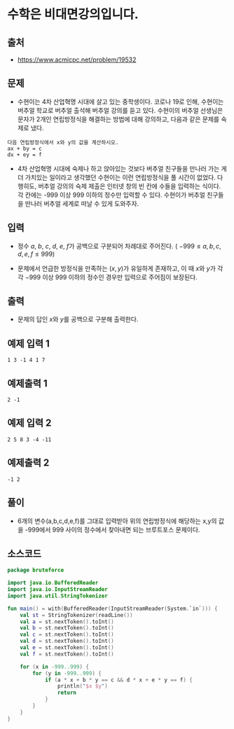 # 수학은 비대면강의입니다.

## 출처

* https://www.acmicpc.net/problem/19532

## 문제

* 수현이는 4차 산업혁명 시대에 살고 있는 중학생이다. 코로나 19로 인해, 수현이는 버추얼 학교로 버추얼 출석해 버추얼 강의를 듣고 있다. 수현이의 버추얼 선생님은 문자가 2개인 연립방정식을 해결하는 방법에 대해 강의하고, 다음과 같은 문제를 숙제로 냈다.

```
다음 연립방정식에서 x와 y의 값을 계산하시오.
ax + by = c
dx + ey = f
```
 
* 4차 산업혁명 시대에 숙제나 하고 앉아있는 것보다 버추얼 친구들을 만나러 가는 게 더 가치있는 일이라고 생각했던 수현이는 이런 연립방정식을 풀 시간이 없었다. 다행히도, 버추얼 강의의 숙제 제출은 인터넷 창의 빈 칸에 수들을 입력하는 식이다. 각 칸에는 
-999 이상 999 이하의 정수만 입력할 수 있다. 수현이가 버추얼 친구들을 만나러 버추얼 세계로 떠날 수 있게 도와주자.

## 입력

* 정수 
$a$, 
$b$, 
$c$, 
$d$, 
$e$, 
$f$가 공백으로 구분되어 차례대로 주어진다. (
$-999 \leq a,b,c,d,e,f \leq 999$)

* 문제에서 언급한 방정식을 만족하는 
$\left(x,y\right)$가 유일하게 존재하고, 이 때 
$x$와 
$y$가 각각 
$-999$ 이상 
$999$ 이하의 정수인 경우만 입력으로 주어짐이 보장된다.


## 출력

* 문제의 답인 
$x$와 
$y$를 공백으로 구분해 출력한다.

## 예제 입력 1

```
1 3 -1 4 1 7
```

## 예제출력 1

```
2 -1
```

## 예제 입력 2

```
2 5 8 3 -4 -11
```

## 예제출력 2

```
-1 2
```

## 풀이

* 6개의 변수(a,b,c,d,e,f)를 그대로 입력받아 위의 연립방정식에 해당하는 x,y의 값을 -999에서 999 사이의 정수에서 찾아내면 되는 브루트포스 문제이다.

## 소스코드

```kotlin
package bruteforce

import java.io.BufferedReader
import java.io.InputStreamReader
import java.util.StringTokenizer

fun main() = with(BufferedReader(InputStreamReader(System.`in`))) {
    val st = StringTokenizer(readLine())
    val a = st.nextToken().toInt()
    val b = st.nextToken().toInt()
    val c = st.nextToken().toInt()
    val d = st.nextToken().toInt()
    val e = st.nextToken().toInt()
    val f = st.nextToken().toInt()

    for (x in -999..999) {
        for (y in -999..999) {
            if (a * x + b * y == c && d * x + e * y == f) {
                println("$x $y")
                return
            }
        }
    }
}
```
